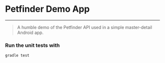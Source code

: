 # Petfinder Demo App

------
> A humble demo of the Petfinder API used in a simple master-detail Android app.

### Run the unit tests with
`gradle test`
